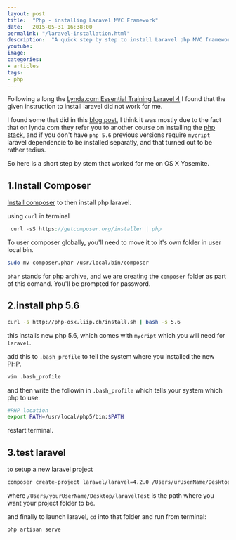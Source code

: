 ```yaml
---
layout: post
title:  "Php - installing Laravel MVC Framework"
date:   2015-05-31 16:38:00
permalink: "/laravel-installation.html"
description:  "A quick step by step to install Laravel php MVC framework"
youtube: 
image: 
categories: 
- articles
tags:
- php
---
```


Following a long the [Lynda.com Essential Training Laravel 4][Lynda.com Essential Training Laravel 4] I found that the given instruction to install laravel did not work for me.

I found some that did in this [blog post](http://jacurtis.com/easily-install-mcrypt-php-mavericks-yosemite/), I think it was mostly due to the fact that on lynda.com they refer you to another course on installing the [php stack][php stack], and if you don't have `php 5.6` previous versions require `mycript` laravel dependencie to be installed separatly, and that turned out to be rather tedius.

So here is a short step by stem that worked for me on OS X Yosemite.

## 1.Install Composer

[Install composer](https://getcomposer.org/download/) to then install php laravel.

 using `curl` in terminal

```php
 curl -sS https://getcomposer.org/installer | php
```

To user composer globally,  you'll need to move it to it's own folder in user local bin.

```bash
sudo mv composer.phar /usr/local/bin/composer
```

`phar` stands for php archive, and we are creating the `composer` folder as part of this comand. You'll be prompted for password.

## 2.install php 5.6

```bash
curl -s http://php-osx.liip.ch/install.sh | bash -s 5.6
```

this installs new php 5.6, which comes with `mycript` which you will need for `laravel`.

add this to `.bash_profile` to tell the system where you installed the new PHP.

```bash
vim .bash_profile
```

and then write the followin in `.bash_profile` which tells your system which php to use:

```bash
#PHP location
export PATH=/usr/local/php5/bin:$PATH
```

restart terminal.



## 3.test laravel

to setup a new laravel project

```bash
composer create-project laravel/laravel=4.2.0 /Users/urUserName/Desktop/laravelTest --prefer-dist
```

where `/Users/yourUserName/Desktop/laravelTest` is the path where you want your project folder to be.

and finally to launch laravel, `cd` into that folder and run from terminal:

```bash
php artisan serve
```

<!-- links -->

[php stack]:http://www.lynda.com/MySQL-tutorials/PHP-MySQL-Essential-Training/119003-2.html
[Lynda.com Essential Training Laravel 4]:https://www.google.it/url?sa=t&rct=j&q=&esrc=s&source=web&cd=1&cad=rja&uact=8&ved=0CCIQFjAA&url=http%3A%2F%2Fwww.lynda.com%2FLaravel-tutorials%2FLaravel-4-Essential-Training%2F181242-2.html&ei=OzVrVdKHKIizswGCwYKIAQ&usg=AFQjCNGFzx8u1HwwxAGHDAg3NxBFAnrW_w&bvm=bv.94455598,d.bGg 

